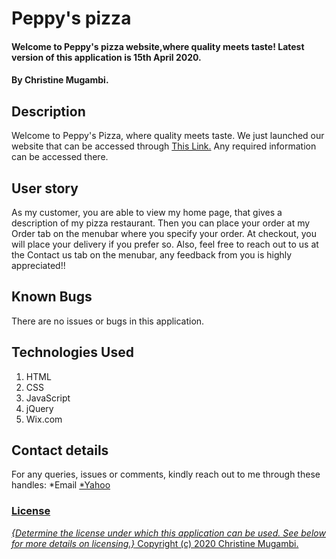 # Peppy's pizza

#### Welcome to Peppy's pizza website,where quality meets taste! Latest version of this application is 15th April 2020.

#### By Christine Mugambi.

## Description

Welcome to Peppy's Pizza, where quality meets taste. We just launched our website that can be accessed through <a href="https://christine752.github.io/Peppy's-pizza/">This Link.</a> Any required information can be accessed there.

## User story

As my customer, you are able to view my home page, that gives a description of my pizza restaurant. Then you can place your order at my Order tab on the menubar where you specify your order. At checkout, you will place your delivery if you prefer so. Also, feel free to reach out to us at the Contact us tab on the menubar, any feedback from you is highly appreciated!!

## Known Bugs

There are no issues or bugs in this application.

## Technologies Used

1. HTML
2. CSS
3. JavaScript
4. jQuery
5. Wix.com

## Contact details

For any queries, issues or comments, kindly reach out to me through these handles:
*Email <a href="https://njeri.mugamby@gmail.com">
*Yahoo <a href="https://njeri.mugamby21@yahoo.com">

### License

_{Determine the license under which this application can be used. See below for more details on licensing.}_
Copyright (c) 2020 Christine Mugambi.

